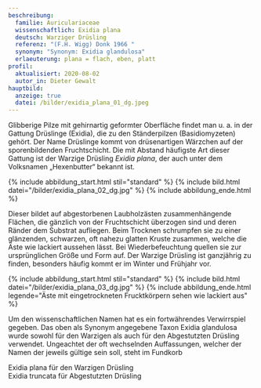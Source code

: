 ```yaml
---
beschreibung:
  familie: Auriculariaceae
  wissenschaftlich: Exidia plana
  deutsch: Warziger Drüsling
  referenz: "(F.H. Wigg) Donk 1966 "
  synonym: "Synonym: Exidia glandulosa"
  erlaeuterung: plana = flach, eben, platt
profil:
  aktualisiert: 2020-08-02
  autor_in: Dieter Gewalt
hauptbild:
  anzeige: true
  datei: /bilder/exidia_plana_01_dg.jpeg
---
```

Glibberige Pilze mit gehirnartig geformter Oberfläche findet man u. a. in der Gattung Drüslinge (Exidia), die zu den Ständerpilzen (Basidiomyzeten) gehört. Der Name Drüslinge kommt von drüsenartigen Wärzchen auf der sporenbildenden Fruchtschicht. Die mit Abstand häufigste Art dieser Gattung ist der Warzige Drüsling *Exidia plana*, der auch unter dem Volksnamen „Hexenbutter“ bekannt ist.

{% include abbildung_start.html stil="standard" %}
{% include bild.html datei="/bilder/exidia_plana_02_dg.jpg" %}
{% include abbildung_ende.html %}

Dieser bildet auf abgestorbenen Laubholzästen zusammenhängende Flächen, die gänzlich von der Fruchtschicht überzogen sind und deren Ränder dem Substrat aufliegen. Beim Trocknen schrumpfen sie zu einer glänzenden, schwarzen, oft nahezu glatten Kruste zusammen, welche die Äste wie lackiert aussehen lässt. Bei Wiederbefeuchtung quellen sie zur ursprünglichen Größe und Form auf. Der Warzige Drüsling ist ganzjährig zu finden, besonders häufig kommt er im Winter und Frühjahr vor.

{% include abbildung_start.html stil="standard" %}
{% include bild.html datei="/bilder/exidia_plana_03_dg.jpg" %}
{% include abbildung_ende.html legende="Äste mit eingetrockneten Frucktkörpern sehen wie lackiert aus" %}

Um den wissenschaftlichen Namen hat es ein fortwährendes Verwirrspiel gegeben. Das oben als Synonym angegebene Taxon Exidia glandulosa wurde sowohl für den Warzigen als auch für den Abgestutzten Drüsling verwendet. Ungeachtet der oft wechselnden Auffassungen, welcher der Namen der jeweils gültige sein soll, steht im Fundkorb

Exidia plana für den Warzigen Drüsling\
Exidia truncata für Abgestutzten Drüsling